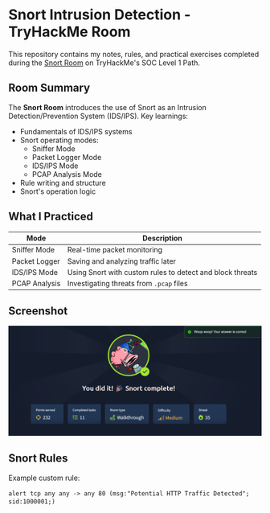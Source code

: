 # Snort Intrusion Detection - TryHackMe Room

This repository contains my notes, rules, and practical exercises completed during the [Snort Room](https://tryhackme.com/room/snort) on TryHackMe's SOC Level 1 Path.

## Room Summary

The **Snort Room** introduces the use of Snort as an Intrusion Detection/Prevention System (IDS/IPS). Key learnings:

- Fundamentals of IDS/IPS systems
- Snort operating modes:
  - Sniffer Mode
  - Packet Logger Mode
  - IDS/IPS Mode
  - PCAP Analysis Mode
- Rule writing and structure
- Snort's operation logic

## What I Practiced

| Mode              | Description |
|------------------|-------------|
| Sniffer Mode     | Real-time packet monitoring |
| Packet Logger    | Saving and analyzing traffic later |
| IDS/IPS Mode     | Using Snort with custom rules to detect and block threats |
| PCAP Analysis    | Investigating threats from `.pcap` files |

## Screenshot
![Room Completion](https://github.com/MayankQuery/tryhackme-writeups/blob/main/snort/images/snort-completion.png)

## Snort Rules
Example custom rule:
```snort
alert tcp any any -> any 80 (msg:"Potential HTTP Traffic Detected"; sid:1000001;)
